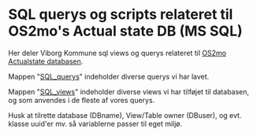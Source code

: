 # SQL querys og scripts relateret til OS2mo's Actual state DB (MS SQL)

Her deler Viborg Kommune sql views og querys relateret til [OS2mo Actualstate databasen](https://github.com/OS2mo/os2mo-data-import-and-export/tree/development/exporters/sql_export).

Mappen "[SQL_querys](SQL_querys)" indeholder diverse querys vi har lavet.

Mappen "[SQL_views](SQL_views)" indeholder diverse views vi har tilføjet til databasen, og som anvendes i de fleste af vores querys.

Husk at tilrette database (DBname), View/Table owner (DBuser), og evt. klasse uuid'er mv. så variablerne passer til eget miljø.
